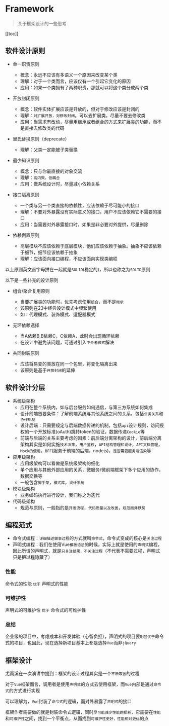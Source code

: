 # Framework

> 关于框架设计的一些思考

[[toc]]

## 软件设计原则

- 单一职责原则
  - 概念：永远不应该有多语义一个原因来改变某个类
  - 理解：对于一个类而言，应该仅有一个引起它变化的原因
  - 应用：如果一个类拥有了两种职责，那就可以将这个类分成两个类

- 开放封闭原则
  - 概念：软件实体扩展应该是开放的，但对于修改应该是封闭的
  - 理解：`对扩展开放，对修改封闭`。可以去扩展类，尽量不要去修改类
  - 应用：当需求有改动，尽量用继承或者组合的方式来扩展类的功能，而不是直接去修改类的代码

- 里氏替换原则（deprecate）
  - 理解：父类一定能被子类替换

- 最少知识原则
  - 概念：只与你最直接的对象交流
  - 理解：`高内聚，低耦合`
  - 应用：做系统设计时，尽量减小依赖关系

- 接口隔离原则
  - 一个类与另一个类直接的依赖性，应该依赖于尽可能小的接口
  - 理解：不要对外暴露没有实际意义的接口。用户不应该依赖它不需要的接口
  - 应用：当需要对外暴露接口时，如果是非必要对外提供，尽量删除

- 依赖倒置原则
  - 高层模块不应该依赖于底层模块，他们应该依赖于抽象。抽象不应该依赖于细节，细节应该依赖于抽象
  - 理解：应该面向接口编程，不应该面向实现类编程

以上原则英文首字母拼在一起就是`SOLID`(稳定的)，所以也称之为`SOLID`原则

以下是一些补充的设计原则

- 组合/聚合复用原则
  - 当要扩展类的功能时，优先考虑使用`组合`，而不是`继承`
  - 该原则在23中经典设计模式中频繁使用
  - 如：代理模式、装饰模式、适配器模式

- 无环依赖选择
  - 当A依赖B,B依赖C，C依赖A，此时会出现循环依赖
  - 在设计中避免该问题，可通过引入`中介者模式`解决

- 共同封装原则
  - 应该将易变的类放在同一个包里，将变化隔离出来
  - 该原则是基于`开放封闭`的延伸

## 软件设计分层

- 系统级架构
  - 应用在整个系统内，如与后台服务如何通信，与第三方系统如何集成
  - 设计前端首要条件：了解前端系统与其他系统之间的关系，包括`业务关系`和`协作机制`
  - 设计后端：只需要规定与后端数据传递的机制，包括`api`设计规则，访问授权的一个开放标准(oAuth)跳转token的验证，数据传递`Cookie`等
  - 前端与后端的关系主要考虑的因素：前后端分离架构的设计，前后端分离架构其实是如何实施`技术决策`，`用户鉴权`，`API结构管理和设计`，`API文档管理`，`Mock的使用`，`BFF`(服务于前端的后端，nodejs)，`是否需要服务端渲染`等
- 应用级架构
  - 应用级架构可以看做是系统级架构的细化
  - 单个应用与其他外部应用的关系，微服务/微前端框架下多个应用的协作，数据交换等
  - 一般包含`脚手架`，`模式库`，`设计系统`
- 模块级架构
  - 业务编码执行进行设计，我们称之为迭代
- 代码级架构
  - 规范与原则，一般指的是`开发流程`，`代码质量以及改善`，`规范而非默契`

## 编程范式

- 命令式编程：`详细描述做事过程`的方式就叫`命令式`，命令式变成的核心是`关注过程`
- 声明式编程：我们在使用Vue`模板语法`的时候，实际上就是使用的`声明式`编程，因此所谓的声明式，就是`只关注结果，不关注过程`（不代表不需要过程，声明式只是把过程隐藏了）

### 性能

命令式的性能 `优于` 声明式的性能

### 可维护性

声明式的可维护性 `优于` 命令式的可维护性

### 总结

企业级的项目中，考虑成本和开发体验（心智负担），声明式的项目要`明显优于`命令式的项目，也因此，现在选择新项目基本上都是选择`Vue`而非`jQuery`

## 框架设计

尤雨溪在一次演讲中提到：框架的设计过程其实是一个`不断取舍`的过程

对于`Vue`框架而言，调用者是使用`声明式`的方式去使用框架，而`Vue`内部是通过`命令式`的方式进行实现

可以理解为，`Vue`封装了`命令式`的逻辑，而对外暴露了`声明式`的接口

框架作者需要做的就是封装命令式逻辑，同时`尽可能减少性能的损耗`，它需要在`性能`和`可维护性`之间，找到一个平衡点，从而找到`可维护性更好，性能相对更优`的点
